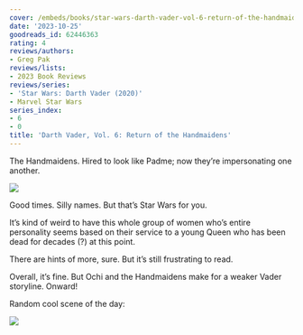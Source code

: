 ```yaml
---
cover: /embeds/books/star-wars-darth-vader-vol-6-return-of-the-handmaidens.jpg
date: '2023-10-25'
goodreads_id: 62446363
rating: 4
reviews/authors:
- Greg Pak
reviews/lists:
- 2023 Book Reviews
reviews/series:
- 'Star Wars: Darth Vader (2020)'
- Marvel Star Wars
series_index:
- 6
- 0
title: 'Darth Vader, Vol. 6: Return of the Handmaidens'
---
```


The Handmaidens. Hired to look like Padme; now they’re impersonating one another. 

![](/embeds/books/attachments/darth-vader-2020-v6-textbundle-07f7e6.png)

Good times. Silly names. But that’s Star Wars for you. 

<!--more-->

It’s kind of weird to have this whole group of women who’s entire personality seems based on their service to a young Queen who has been dead for decades (?) at this point. 

There are hints of more, sure. But it’s still frustrating to read. 

Overall, it’s fine. But Ochi and the Handmaidens make for a weaker Vader storyline. Onward!

Random cool scene of the day: 

![](/embeds/books/attachments/darth-vader-2020-v6-textbundle-5fc4d6.png)


